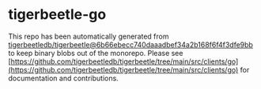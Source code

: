 # tigerbeetle-go
This repo has been automatically generated from [tigerbeetledb/tigerbeetle@6b66ebecc740daaadbef34a2b168f6f4f3dfe9bb](https://github.com/tigerbeetledb/tigerbeetle/commit/6b66ebecc740daaadbef34a2b168f6f4f3dfe9bb) to keep binary blobs out of the monorepo. Please see [https://github.com/tigerbeetledb/tigerbeetle/tree/main/src/clients/go](https://github.com/tigerbeetledb/tigerbeetle/tree/main/src/clients/go) for documentation and contributions.
